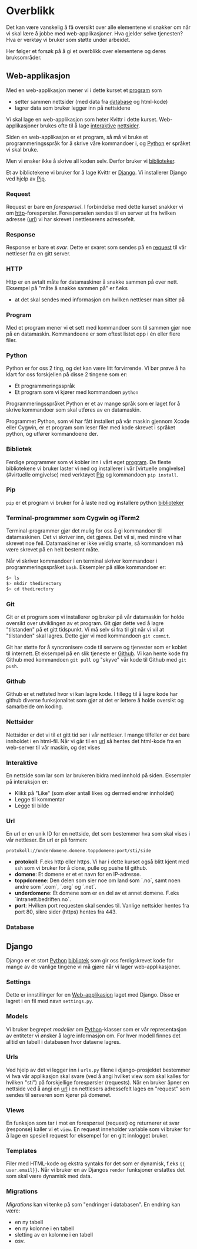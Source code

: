 
# Overblikk
Det kan være vanskelig å få oversikt over alle elementene vi snakker om når vi skal lære å jobbe med web-applikasjoner. Hva gjelder selve tjenesten? Hva er verktøy vi bruker som støtte under arbeidet.

Her følger et forsøk på å gi et overblikk over elementene og deres bruksområder.

## Web-applikasjon

Med en web-applikasjon mener vi i dette kurset et [program](#program) som 
* setter sammen nettsider (med data fra [database](#database) og html-kode)
* lagrer data som bruker legger inn på nettsidene

Vi skal lage en web-applikasjon som heter Kvittr i dette kurset. Web-applikasjoner brukes ofte til å lage [interaktive](#interaktive) [nettsider](#nettsider).

Siden en web-applikasjon er et program, så må vi bruke et programmeringsspråk for å skrive våre kommandoer i, og [Python](#python) er språket vi skal bruke.

Men vi ønsker ikke å skrive all koden selv. Derfor bruker vi 
[biblioteker](#bibliotek). 

Et av bibliotekene vi bruker for å lage Kvittr er [Django](#django). Vi installerer Django ved hjelp av [Pip](#pip).

### Request
Request er bare en *forespørsel*. I forbindelse med dette kurset snakker vi om [http](#http)-forespørsler. Forespørselen sendes til en server ut fra hvilken adresse ([url](#url)) vi har skrevet i nettleserens adressefelt.

### Response
Response er bare et *svar*. Dette er svaret som sendes på en [request](#request) til vår nettleser fra en gitt server.

### HTTP
Http er en avtalt måte for datamaskiner å snakke sammen på over nett. Eksempel på "måte å snakke sammen på" er f.eks 
* at det skal sendes med informasjon om hvilken nettleser man sitter på

### Program
Med et program mener vi et sett med kommandoer som til sammen gjør noe på en datamaskin. Kommandoene er som oftest listet opp i én eller flere filer.

### Python
Python er for oss 2 ting, og det kan være litt forvirrende. Vi bør prøve å ha klart for oss forskjellen på disse 2 tingene som er:
* Et programmeringsspråk
* Et program som vi kjører med kommandoen `python`

Programmeringsspråket Python er et av mange språk som er laget for å skrive kommandoer som skal utføres av en datamaskin.

Programmet Python, som vi har fått installert på vår maskin gjennom Xcode eller Cygwin, er et program som leser filer med kode skrevet i språket python, og utfører kommandoene der.

### Bibliotek
Ferdige programmer som vi kobler inn i vårt eget [program](#program). De fleste bibliotekene vi bruker laster vi ned og installerer i vår [virtuelle omgivelse](#virtuelle omgivelse) med verktøyet [Pip](#pip) og kommandoen `pip install`.

### Pip
`pip` er et program vi bruker for å laste ned og installere python [biblioteker](#biblioteker)

### Terminal-programmer som Cygwin og iTerm2
Terminal-programmer gjør det mulig for oss å gi kommandoer til datamaskinen. Det vi skriver inn, det gjøres. Det vil si, med mindre vi har skrevet noe feil. Datamaskiner er ikke veldig smarte, så kommandoen må være skrevet på en helt bestemt måte. 

Når vi skriver kommandoer i en terminal skriver kommandoer i programmeringsspråket `bash`. Eksempler på slike kommandoer er:
```bash
$> ls
$> mkdir thedirectory
$> cd thedirectory
```

### Git
Git er et program som vi installerer og bruker på vår datamaskin for holde oversikt over utviklingen av et program. Git gjør dette ved å lagre "tilstanden" på et gitt tidspunkt. Vi må selv si fra til git når vi vil at "tilstanden" skal lagres. Dette gjør vi med kommandoen `git commit`.   

Git har støtte for å syncronisere code til servere og tjenester som er koblet til internett. Et eksempel på en slik tjeneste er [Github](#github). Vi kan hente kode fra Github med kommandoen `git pull` og "skyve" vår kode til Github med `git push`. 

### Github
Github er et nettsted hvor vi kan lagre kode. I tillegg til å lagre kode har github diverse funksjonalitet som gjør at det er lettere å holde oversikt og samarbeide om koding.

### Nettsider
Nettsider er det vi til et gitt tid ser i vår nettleser. I mange tilfeller er det bare innholdet i en html-fil. Når vi går til en [url](#url) så hentes det html-kode fra en web-server til vår maskin, og det vises 

### Interaktive
En nettside som lar som lar brukeren bidra med innhold på siden. Eksempler på interaksjon er:
* Klikk på "Like" (som øker antall likes og dermed endrer innholdet)
* Legge til kommentar
* Legge til bilde

### Url
En url er en unik ID for en nettside, det som bestemmer hva som skal vises i vår nettleser. En url er på formen:
```
protokoll://underdomene.domene.toppdomene:port/sti/side
```
* **protokoll**: F.eks http eller https. Vi har i dette kurset også blitt kjent med `ssh` som vi bruker for å clone, pulle og pushe til github.
* **domene**: Et domene er et et navn for en IP-adresse.
* **toppdomene**: Den delen som sier noe om land som ´.no´, samt noen andre som ´.com´, ´.org´ og ´.net´.
* **underdomene**: Et domene som er en del av et annet domene. F.eks ´intranett.bedriften.no`.
* **port**: Hvilken port requesten skal sendes til. Vanlige nettsider hentes fra port 80, sikre sider (https) hentes fra 443.

### Database

## Django
Django er et stort [Python](#python) [bibliotek](#bibliotek) som gir oss ferdigskrevet kode for mange av de vanlige tingene vi må gjøre når vi lager 
web-applikasjoner.

### Settings
Dette er innstillinger for en [Web-applikasjon](#web-applikasjon) laget med Django. Disse er lagret i en fil med navn `settings.py`.

### Models
Vi bruker begrepet *modeller* om [Python](#python)-klasser som er vår representasjon av entiteter vi ønsker å lagre informasjon om. For hver modell finnes det alltid en tabell i databasen hvor dataene lagres.

### Urls
Ved hjelp av det vi legger inn i `urls.py` filene i django-prosjektet bestemmer vi hva vår applikasjon skal svare (ved å angi hvilket view som skal kalles for hvilken "sti") på forskjellige forespørsler (requests). Når en bruker åpner en nettside ved å angi en [url](#url) i en nettlesers adressefelt lages en "request" som sendes til serveren som kjører på domenet. 

### Views
En funksjon som tar i mot en forespørsel (request) og returnerer et svar (response) kaller vi et `view`. En request inneholder variable som vi bruker for å lage en spesiell request for eksempel for en gitt innlogget bruker.

### Templates
Filer med HTML-kode og ekstra syntaks for det som er dynamisk, f.eks `{{ user.email}}`. Når vi bruker en av Djangos `render` funksjoner erstattes det som skal være dynamisk med data.

### Migrations
*Migrations* kan vi tenke på som "endringer i databasen". En endring kan være:
* en ny tabell
* en ny kolonne i en tabell
* sletting av en kolonne i en tabell
* osv.








